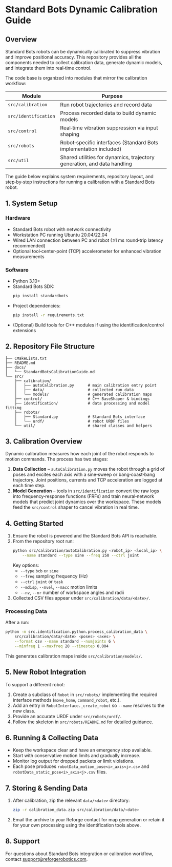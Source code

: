 # Standard Bots Dynamic Calibration Guide

## Overview
Standard Bots robots can be dynamically calibrated to suppress vibration and improve positional accuracy. This repository provides all the components needed to collect calibration data, generate dynamic models, and integrate them into real‑time control.

The code base is organized into modules that mirror the calibration workflow:

| Module | Purpose |
| --- | --- |
| `src/calibration` | Run robot trajectories and record data |
| `src/identification` | Process recorded data to build dynamic models |
| `src/control` | Real‑time vibration suppression via input shaping |
| `src/robots` | Robot‑specific interfaces (Standard Bots implementation included) |
| `src/util` | Shared utilities for dynamics, trajectory generation, and data handling |

The guide below explains system requirements, repository layout, and step‑by‑step instructions for running a calibration with a Standard Bots robot.

## 1. System Setup
### Hardware
- Standard Bots robot with network connectivity
- Workstation PC running Ubuntu 20.04/22.04
- Wired LAN connection between PC and robot (≤1 ms round‑trip latency recommended)
- Optional tool‑center‑point (TCP) accelerometer for enhanced vibration measurements

### Software
- Python 3.10+
- Standard Bots SDK:
  ```bash
  pip install standardbots
  ```
- Project dependencies:
  ```bash
  pip install -r requirements.txt
  ```
- (Optional) Build tools for C++ modules if using the identification/control extensions

## 2. Repository File Structure
```
├── CMakeLists.txt
├── README.md
├── docs/
│   └── StandardBotsCalibrationGuide.md
└── src/
    ├── calibration/
    │   ├── autoCalibration.py      # main calibration entry point
    │   ├── data/                   # collected run data
    │   └── models/                 # generated calibration maps
    ├── control/                    # C++ BaseShaper & bindings
    ├── identification/             # data processing and model fitting
    ├── robots/
    │   ├── Standard.py             # Standard Bots interface
    │   └── urdf/                   # robot URDF files
    └── util/                       # shared classes and helpers
```

## 3. Calibration Overview
Dynamic calibration measures how each joint of the robot responds to motion commands. The process has two stages:

1. **Data Collection** – `autoCalibration.py` moves the robot through a grid of poses and excites each axis with a sine‑sweep or bang‑coast‑bang trajectory. Joint positions, currents and TCP acceleration are logged at each time step.
2. **Model Generation** – tools in `src/identification` convert the raw logs into frequency‑response functions (FRFs) and train neural‑network models that predict joint dynamics over the workspace. These models feed the `src/control` shaper to cancel vibration in real time.

## 4. Getting Started
1. Ensure the robot is powered and the Standard Bots API is reachable.
2. From the repository root run:
   ```bash
   python src/calibration/autoCalibration.py <robot_ip> <local_ip> \
       --name standard --type sine --freq 250 --ctrl joint
   ```
   Key options:
   - `--type` `bcb` or `sine`
   - `--freq` sampling frequency (Hz)
   - `--ctrl` `joint` or `task`
   - `--mdisp`, `--mvel`, `--macc` motion limits
   - `--nv`, `--nr` number of workspace angles and radii
3. Collected CSV files appear under `src/calibration/data/<date>/`.

### Processing Data
After a run:
```bash
python -m src.identification.python.process_calibration_data \
    src/calibration/data/<date> <poses> <axes> \
    --format csv --name standard --numjoints 6 \
    --minfreq 1 --maxfreq 20 --timestep 0.004
```
This generates calibration maps inside `src/calibration/models/`.

## 5. New Robot Integration
To support a different robot:
1. Create a subclass of `Robot` in `src/robots/` implementing the required interface methods (`move_home`, `command_robot`, etc.).
2. Add an entry in `RobotInterface._create_robot` so `--name` resolves to the new class.
3. Provide an accurate URDF under `src/robots/urdf/`.
4. Follow the skeleton in `src/robots/README.md` for detailed guidance.

## 6. Running & Collecting Data
- Keep the workspace clear and have an emergency stop available.
- Start with conservative motion limits and gradually increase.
- Monitor log output for dropped packets or limit violations.
- Each pose produces `robotData_motion_pose<i>_axis<j>.csv` and `robotData_static_pose<i>_axis<j>.csv` files.

## 7. Storing & Sending Data
1. After calibration, zip the relevant `data/<date>` directory:
   ```bash
   zip -r calibration_data.zip src/calibration/data/<date>
   ```
2. Email the archive to your Reforge contact for map generation or retain it for your own processing using the identification tools above.

## 8. Support
For questions about Standard Bots integration or calibration workflow, contact support@reforgerobotics.com.

